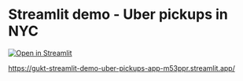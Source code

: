 # Streamlit demo - Uber pickups in NYC

[![Open in Streamlit](https://static.streamlit.io/badges/streamlit_badge_black_white.svg)](https://share.streamlit.io/streamlit/demo-uber-nyc-pickups/main)


https://gukt-streamlit-demo-uber-pickups-app-m53ppr.streamlit.app/